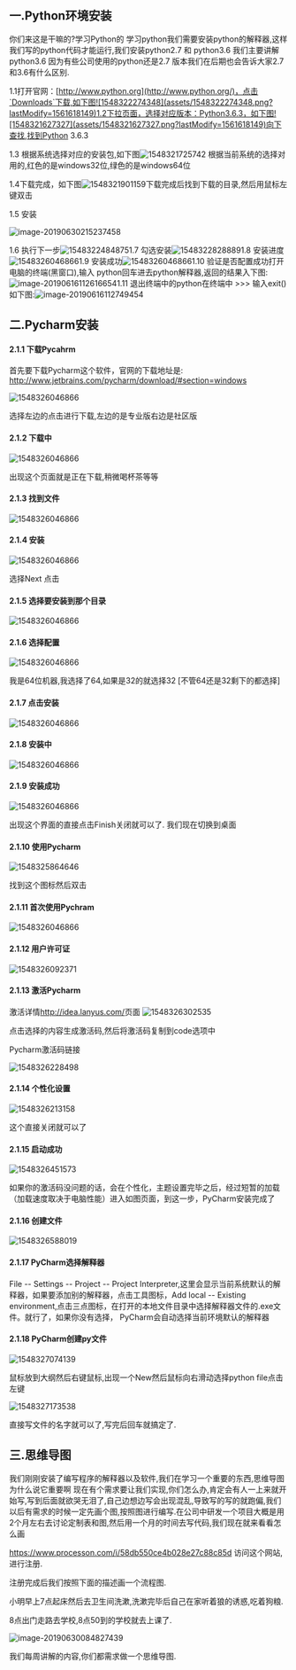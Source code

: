 ## 一.Python环境安装

你们来这是干嘛的?学习Python的 学习python我们需要安装python的解释器,这样我们写的python代码才能运行,我们安装python2.7 和 python3.6 我们主要讲解python3.6 因为有些公司使用的python还是2.7 版本我们在后期也会告诉大家2.7和3.6有什么区别.

1.1打开官网：[http://www.python.org](http://www.python.org/)，点击`Downloads`下载,如下图![1548322274348](assets/1548322274348.png?lastModify=1561618149)1.2下拉页面，选择对应版本：Python3.6.3，如下图![1548321627327](assets/1548321627327.png?lastModify=1561618149)向下查找,找到Python 3.6.3

1.3  根据系统选择对应的安装包,如下图![1548321725742](assets/1548321725742.png?lastModify=1561618149) 根据当前系统的选择对用的,红色的是windows32位,绿色的是windows64位

1.4下载完成，如下图![1548321901159](assets/1548321901159.png?lastModify=1561618149)下载完成后找到下载的目录,然后用鼠标左键双击

1.5 安装

![image-20190630215237458](assets/image-20190630215237458.png)

1.6 执行下一步![1548322484875](assets/1548322484875.png?lastModify=1561618149)1.7 勾选安装![1548322828889](assets/1548322828889.png?lastModify=1561618149)1.8 安装进度![1548326046866](assets/1548322874729.png)1.9 安装成功![1548326046866](assets/1548322916218.png?lastModify=1561618149)1.10 验证是否配置成功打开电脑的终端(黑窗口),输入 python回车进去python解释器,返回的结果入下图:![image-20190616112616654](assets/image-20190616112616654.png?lastModify=1561618149)1.11 退出终端中的python在终端中 >>> 输入exit() 如下图:![image-20190616112749454](assets/image-20190616112749454.png?lastModify=1561618149)

## 二.Pycharm安装

#### 2.1.1 下载Pycahrm

首先要下载Pycharm这个软件，官网的下载地址是: <http://www.jetbrains.com/pycharm/download/#section=windows>

![1548326046866](assets/1548323345533.png)

选择左边的点击进行下载,左边的是专业版右边是社区版

#### 2.1.2 下载中

![1548326046866](assets/1548323468359.png)

出现这个页面就是正在下载,稍微喝杯茶等等

#### 2.1.3 找到文件

![1548326046866](assets/1548323549172.png)

#### 2.1.4 安装

![1548326046866](assets/1548323670347.png)

选择Next 点击

#### 2.1.5 选择要安装到那个目录

![1548326046866](assets/1548323759816.png)

#### 2.1.6 选择配置

![1548326046866](assets/1548323826105.png)

我是64位机器,我选择了64,如果是32的就选择32 [不管64还是32剩下的都选择]

#### 2.1.7 点击安装

![1548326046866](assets/1548323987883.png)

#### 2.1.8 安装中

![1548326046866](assets/1548324083914.png)

#### 2.1.9 安装成功

![1548326046866](assets/1548324124987.png)

出现这个界面的直接点击Finish关闭就可以了. 我们现在切换到桌面

#### 2.1.10 使用Pycharm

![1548325864646](assets/1548325864646.png)

找到这个图标然后双击

#### 2.1.11 首次使用Pychram

![1548326046866](assets/1548326046866.png)

#### 2.1.12 用户许可证

![1548326092371](assets/1548326092371.png)

#### 2.1.13 激活Pycharm

激活详情<http://idea.lanyus.com/>页面
![1548326302535](assets/1548326302535.png)

点击选择的内容生成激活码,然后将激活码复制到code选项中

Pycharm激活码链接

![1548326228498](assets/1548326228498.png)

#### 2.1.14 个性化设置

![1548326213158](assets/1548326213158.png)

这个直接关闭就可以了

#### 2.1.15 启动成功

![1548326451573](assets/1548326451573.png)

如果你的激活码没问题的话，会在个性化，主题设置完毕之后，经过短暂的加载（加载速度取决于电脑性能）进入如图页面，到这一步，PyCharm安装完成了

#### 2.1.16 创建文件

![1548326588019](assets/1548326588019.png)

#### 2.1.17 PyCharm选择解释器

File -- Settings -- Project -- Project Interpreter,这里会显示当前系统默认的解释器，如果要添加别的解释器，点击工具图标，Add local -- Existing environment,点击三点图标，在打开的本地文件目录中选择解释器文件的.exe文件。就行了，如果你没有选择， PyCharm会自动选择当前环境默认的解释器

#### 2.1.18 PyCharm创建py文件

![1548327074139](assets/1548327074139.png)

鼠标放到大纲然后右键鼠标,出现一个New然后鼠标向右滑动选择python file点击左键

![1548327173538](assets/1548327173538.png)

直接写文件的名字就可以了,写完后回车就搞定了.

## 三.思维导图

我们刚刚安装了编写程序的解释器以及软件,我们在学习一个重要的东西,思维导图为什么说它重要啊 现在有个需求要让我们实现,你们怎么办,肯定会有人一上来就开始写,写到后面就欲哭无泪了,自己边想边写会出现混乱,导致写的写的就跑偏,我们以后有需求的时候一定先画个图,按照图进行编写.在公司中研发一个项目大概是用2个月左右去讨论定制表和图,然后用一个月的时间去写代码,我们现在就来看看怎么画

https://www.processon.com/i/58db550ce4b028e27c88c85d 访问这个网站,进行注册.

注册完成后我们按照下面的描述画一个流程图.

小明早上7点起床然后去卫生间洗漱,洗漱完毕后自己在家听着狼的诱惑,吃着狗粮.

8点出门走路去学校,8点50到的学校就去上课了.

![image-20190630084827439](assets/image-20190630084827439.png)

我们每周讲解的内容,你们都需求做一个思维导图.